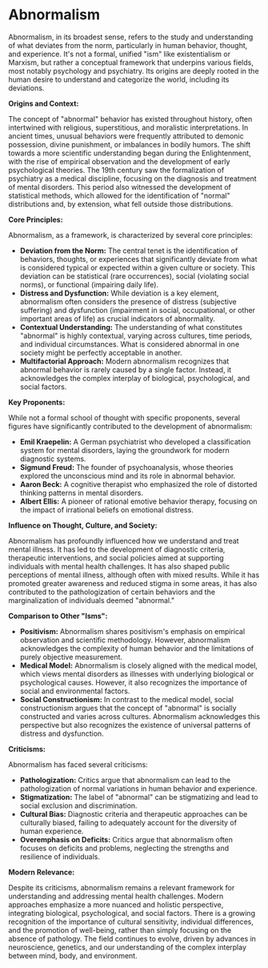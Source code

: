 # Abnormalism

Abnormalism, in its broadest sense, refers to the study and understanding of what deviates from the norm, particularly in human behavior, thought, and experience. It's not a formal, unified "ism" like existentialism or Marxism, but rather a conceptual framework that underpins various fields, most notably psychology and psychiatry. Its origins are deeply rooted in the human desire to understand and categorize the world, including its deviations.

**Origins and Context:**

The concept of "abnormal" behavior has existed throughout history, often intertwined with religious, superstitious, and moralistic interpretations. In ancient times, unusual behaviors were frequently attributed to demonic possession, divine punishment, or imbalances in bodily humors. The shift towards a more scientific understanding began during the Enlightenment, with the rise of empirical observation and the development of early psychological theories. The 19th century saw the formalization of psychiatry as a medical discipline, focusing on the diagnosis and treatment of mental disorders. This period also witnessed the development of statistical methods, which allowed for the identification of "normal" distributions and, by extension, what fell outside those distributions.

**Core Principles:**

Abnormalism, as a framework, is characterized by several core principles:

*   **Deviation from the Norm:** The central tenet is the identification of behaviors, thoughts, or experiences that significantly deviate from what is considered typical or expected within a given culture or society. This deviation can be statistical (rare occurrences), social (violating social norms), or functional (impairing daily life).
*   **Distress and Dysfunction:** While deviation is a key element, abnormalism often considers the presence of distress (subjective suffering) and dysfunction (impairment in social, occupational, or other important areas of life) as crucial indicators of abnormality.
*   **Contextual Understanding:** The understanding of what constitutes "abnormal" is highly contextual, varying across cultures, time periods, and individual circumstances. What is considered abnormal in one society might be perfectly acceptable in another.
*   **Multifactorial Approach:** Modern abnormalism recognizes that abnormal behavior is rarely caused by a single factor. Instead, it acknowledges the complex interplay of biological, psychological, and social factors.

**Key Proponents:**

While not a formal school of thought with specific proponents, several figures have significantly contributed to the development of abnormalism:

*   **Emil Kraepelin:** A German psychiatrist who developed a classification system for mental disorders, laying the groundwork for modern diagnostic systems.
*   **Sigmund Freud:** The founder of psychoanalysis, whose theories explored the unconscious mind and its role in abnormal behavior.
*   **Aaron Beck:** A cognitive therapist who emphasized the role of distorted thinking patterns in mental disorders.
*   **Albert Ellis:** A pioneer of rational emotive behavior therapy, focusing on the impact of irrational beliefs on emotional distress.

**Influence on Thought, Culture, and Society:**

Abnormalism has profoundly influenced how we understand and treat mental illness. It has led to the development of diagnostic criteria, therapeutic interventions, and social policies aimed at supporting individuals with mental health challenges. It has also shaped public perceptions of mental illness, although often with mixed results. While it has promoted greater awareness and reduced stigma in some areas, it has also contributed to the pathologization of certain behaviors and the marginalization of individuals deemed "abnormal."

**Comparison to Other "Isms":**

*   **Positivism:** Abnormalism shares positivism's emphasis on empirical observation and scientific methodology. However, abnormalism acknowledges the complexity of human behavior and the limitations of purely objective measurement.
*   **Medical Model:** Abnormalism is closely aligned with the medical model, which views mental disorders as illnesses with underlying biological or psychological causes. However, it also recognizes the importance of social and environmental factors.
*   **Social Constructionism:** In contrast to the medical model, social constructionism argues that the concept of "abnormal" is socially constructed and varies across cultures. Abnormalism acknowledges this perspective but also recognizes the existence of universal patterns of distress and dysfunction.

**Criticisms:**

Abnormalism has faced several criticisms:

*   **Pathologization:** Critics argue that abnormalism can lead to the pathologization of normal variations in human behavior and experience.
*   **Stigmatization:** The label of "abnormal" can be stigmatizing and lead to social exclusion and discrimination.
*   **Cultural Bias:** Diagnostic criteria and therapeutic approaches can be culturally biased, failing to adequately account for the diversity of human experience.
*   **Overemphasis on Deficits:** Critics argue that abnormalism often focuses on deficits and problems, neglecting the strengths and resilience of individuals.

**Modern Relevance:**

Despite its criticisms, abnormalism remains a relevant framework for understanding and addressing mental health challenges. Modern approaches emphasize a more nuanced and holistic perspective, integrating biological, psychological, and social factors. There is a growing recognition of the importance of cultural sensitivity, individual differences, and the promotion of well-being, rather than simply focusing on the absence of pathology. The field continues to evolve, driven by advances in neuroscience, genetics, and our understanding of the complex interplay between mind, body, and environment.

